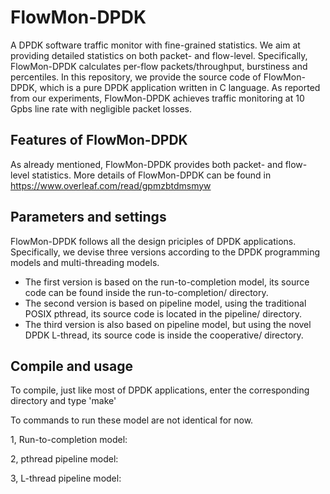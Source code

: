 # FlowMon-DPDK
A DPDK software traffic monitor with fine-grained statistics. We aim at providing detailed statistics on both packet- and flow-level. Specifically, FlowMon-DPDK calculates per-flow packets/throughput, burstiness and percentiles. In this repository, we provide the source code of FlowMon-DPDK, which is a pure DPDK application written in C language. As reported from our experiments, FlowMon-DPDK achieves traffic monitoring at 10 Gpbs line rate with negligible packet losses.

## Features of FlowMon-DPDK
As already mentioned, FlowMon-DPDK provides both packet- and flow-level statistics. More details of FlowMon-DPDK can be found in https://www.overleaf.com/read/gpmzbtdmsmyw

## Parameters and settings
FlowMon-DPDK follows all the design priciples of DPDK applications. Specifically, we devise three versions according to the DPDK programming models and multi-threading models. 
* The first version is based on the run-to-completion model, its source code can be found inside the run-to-completion/ directory.
* The second version is based on pipeline model, using the traditional POSIX pthread, its source code is located in the pipeline/ directory.
* The third version is also based on pipeline model, but using the novel DPDK L-thread, its source code is inside the cooperative/ directory.

## Compile and usage
To compile, just like most of DPDK applications, enter the corresponding directory and type 'make'

To commands to run these model are not identical for now.

1, Run-to-completion model:

2, pthread pipeline model:

3, L-thread pipeline model:

